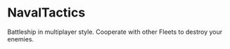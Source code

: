 # NavalTactics
Battleship in multiplayer style. Cooperate with other Fleets to destroy your enemies.
